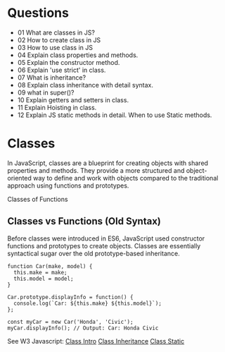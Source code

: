 # Questions

- 01 What are classes in JS?
- 02 How to create class in JS
- 03 How to use class in JS
- 04 Explain class properties and methods.
- 05 Explain the constructor method.
- 06 Explain 'use strict' in class.
- 07 What is inheritance?
- 08 Explain class inheritance with detail syntax.
- 09 what in super()?
- 10 Explain getters and setters in class.
- 11 Explain Hoisting in class.
- 12 Explain JS static methods in detail. When to use Static methods. 


# Classes

In JavaScript, classes are a blueprint for creating objects with shared properties and methods. They provide a more structured and object-oriented way to define and work with objects compared to the traditional approach using functions and prototypes.

Classes of Functions

## Classes vs Functions (Old Syntax)

Before classes were introduced in ES6, JavaScript used constructor functions and prototypes to create objects. Classes are essentially syntactical sugar over the old prototype-based inheritance.

```JS
function Car(make, model) {
  this.make = make;
  this.model = model;
}

Car.prototype.displayInfo = function() {
  console.log(`Car: ${this.make} ${this.model}`);
};

const myCar = new Car('Honda', 'Civic');
myCar.displayInfo(); // Output: Car: Honda Civic

```

See W3 Javascript:
[Class Intro](https://www.w3schools.com/js/js_class_intro.asp)
[Class Inheritance](https://www.w3schools.com/js/js_class_inheritance.asp)
[Class Static](https://www.w3schools.com/js/js_class_static.asp)
